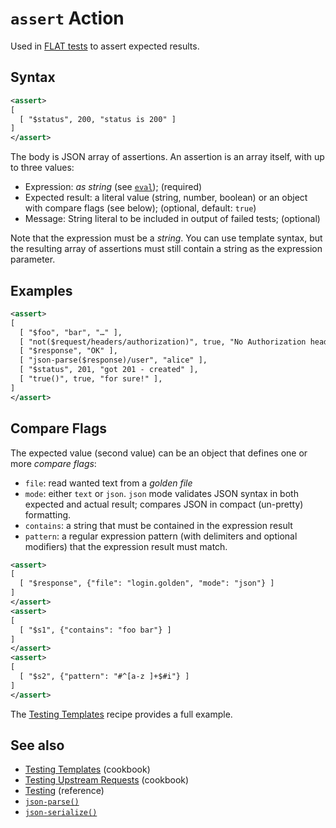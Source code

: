 # `assert` Action

Used in [FLAT tests](/reference/testing/README.md) to assert expected results.

## Syntax

```xml
<assert>
[
  [ "$status", 200, "status is 200" ]
]
</assert>
```

The body is JSON array of assertions. An assertion is an array itself, with up to three values:

* Expression: _as string_ (see [`eval`](/reference/actions/eval.md)); (required)
* Expected result: a literal value (string, number, boolean) or an object with compare flags (see below); (optional, default: `true`)
* Message: String literal to be included in output of failed tests; (optional)

Note that the expression must be a *string*. You can use template syntax, but the resulting array of assertions must still contain a string as the expression parameter.

## Examples

```xml
<assert>
[
  [ "$foo", "bar", "…" ],
  [ "not($request/headers/authorization)", true, "No Authorization header is set" ],
  [ "$response", "OK" ],
  [ "json-parse($response)/user", "alice" ],
  [ "$status", 201, "got 201 - created" ],
  [ "true()", true, "for sure!" ],
]
</assert>
```

## Compare Flags

The expected value (second value) can be an object that defines one or more _compare flags_:

* `file`: read wanted text from a _golden file_
* `mode`: either `text` or `json`. `json` mode  validates JSON syntax in both expected and actual result; compares JSON in compact (un-pretty) formatting.
* `contains`: a string that must be contained in the expression result
* `pattern`: a regular expression pattern (with delimiters and optional modifiers) that the expression result must match.

```xml
<assert>
[
  [ "$response", {"file": "login.golden", "mode": "json"} ]
]
</assert>
<assert>
[
  [ "$s1", {"contains": "foo bar"} ]
]
</assert>
<assert>
[
  [ "$s2", {"pattern": "#^[a-z ]+$#i"} ]
]
</assert>
```

The [Testing Templates](/cookbook/test-templates.md) recipe provides a full example.


## See also

* [Testing Templates](/cookbook/test-templates.md) (cookbook)
* [Testing Upstream Requests](/cookbook/test-backend.md) (cookbook)
* [Testing](/reference/testing/README.md) (reference)
* [`json-parse()`](/reference/functions/json-parse.md)
* [`json-serialize()`](/reference/functions/json-serialize.md)